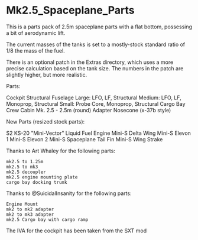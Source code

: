 # Mk2.5_Spaceplane_Parts

This is a parts pack of 2.5m spaceplane parts with a flat bottom, possessing a bit of aerodynamic lift.

The current masses of the tanks is set to a mostly-stock standard ratio of 
1/8 the mass of the fuel.

There is an optional patch in the Extras directory, which uses a more precise
calculation based on the tank size.  The numbers in the patch are slightly
higher, but more realistic.

Parts:

Cockpit
Structural Fuselage
Large: LFO, LF, Structural
Medium: LFO, LF, Monoprop, Structural
Small: Probe Core, Monoprop, Structural
Cargo Bay
Crew Cabin
Mk. 2.5 - 2.5m (round) Adapter
Nosecone (x-37b style)

New Parts (resized stock parts):

S2 KS-20 "Mini-Vector" Liquid Fuel Engine
Mini-S Delta Wing
Mini-S Elevon 1
Mini-S Elevon 2
Mini-S Spaceplane Tail Fin
Mini-S Wing Strake

Thanks to Art Whaley for the following parts:

	mk2.5 to 1.25m
	mk2.5 to mk3
	mk2.5 decoupler
	mk2.5 engine mounting plate
	cargo bay docking trunk

Thanks to @SuicidalInsanity for the following parts:

	Engine Mount
	mk2 to mk2 adapter
	mk2 to mk3 adapter
	mk2.5 Cargo bay with cargo ramp

The IVA for the cockpit has been taken from the SXT mod
